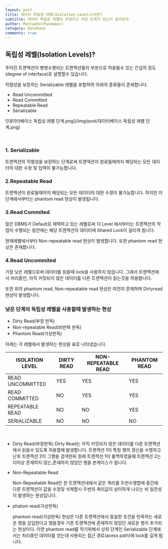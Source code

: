 ```yaml
---
layout: post
title: 데이터 독립성 레벨(Isolation Levels)이란?
subtitle: 데이터 독립성 레벨이 무엇이고 어떤 단계가 있는지 알아보자
author: Muntaeho(Pandamun)
category: database
comments: true
---
```



## 독립성 레벨(Isolation Levels)?

주어진 트랜젝션이 병행수행되는 트랜젝션들의 부분으로 허용될수 있는 간섭의 정도(degree of interface)로 설명할수 있습니다.

직렬성을 보장하는 Serializable 레벨을 포함하여 아래의 종류들이 존재합니다.

- Read Uncommitted
- Read Committed
- Repeatable Read
- Serializable

![데이터베이스 독립성 레벨 단계.png](/img/post/데이터베이스 독립성 레벨 단계.png)

<br>

### 1. Serializable

트랜젝션의 직렬성을 보장하는 단계로써 트랜젝션이 완료될때까지 해당되는 모든 데이터의 대한 수정 및 입력이 불가능합니다.  

### 2.Repeatable Read

트랜젝션이 완료될때까지 해당되는 모든 데이터의 대한 수정이 불가능합니다. 하지만 이 단계에서부터는 phantom read 현상이 발생됩니다.

### 3.Read Commited

많은 DBMS가 Default로 채택하고 있는 레벨로써 이 Level 에서부터는 트랜젝션의 작업이 수행되는 동안에는 해당 트랜젝션의 데이터에 Shared Lock이 걸리게 됩니다.

현재레벨에서부터 Non-repeatable read 현상이 발생합니다. 또한 phantom read 현상은 존재합니다.

### 4.Read Uncommited

가장 낮은 레벨으로써 데이터를 읽을때 lock을 사용하지 않습니다. 그래서 트랜젝션에서 처리중인, 아직 커밋되지 않은 데이터를 다른 트렌젝션이 읽는것을 허용합니다.

또한 위의 phantom read, Non-repeatable read 현상은 여전히 존재하며 Dirtyread 현상이 발생합니다.

### 낮은 단계의 독립성 레벨을 사용할때 발생하는 현상

- Dirty Read(부정 판독)
- Non-repeatable Read(비반복 판독)
- Phantom Read(가상판독)

아래는 각 레벨에서 발생하는 현상을 표로 나타냈습니다.

| ISOLATION LEVEL | DIRTY READ | NON-REPEATABLE READ | PHANTOM READ |
| --- | --- | --- | --- |
| READ UNCOMMITTED | YES | YES | YES |
| READ COMMITTED | NO | YES | YES |
| REPEATABLE READ | NO | NO | YES |
| SERIALIZABLE | NO | NO | NO |

<br>

- Dirty Read(부정판독)
   Dirty Read는 아직 커밋되지 않은 데이터를 다른 트랜젝션에서 읽을수 있도록 허용할때 발생합니다.
   트랜잭션 1이 특정 행의 갱신을 수행하고 난후 트랜젝션 2이 그행을 검색한뒤 원래 트랜잭션 1이 롤백하였을떄 트랜젝션 2는 더이상 존재하지 않는,존재하지 않았던 행을 본케이스가 됩니다.

- Non-Repeatable Read

   Non-Repeatable Read은 한 트랜젝션내에서 같은 쿼리를 두번수행할때 중간에 다른 트랜젝션이 값을 수정및 삭제할시 두번의 쿼리값이 상이하게 나오는 비 일관성 이 발생하는 현상입니다.

- phatom read(가상판독)

   phantom read(가상판독) 현상은 다른 트렌젝션에서 동일한 조건을 만족하는 새로운 행을 삽입한다고 했을경우 기존 트랜젝션에 존재하지 않았던 새로운 행이 추가되는 현상이다.
   이런 phantom read를 막기위해서 상위 단계인 Serializable 단계에서는 처리중인 데이터를 얻는데 사용되는 접근 경로(acess path)에 lock를 걸게 됩니다.
